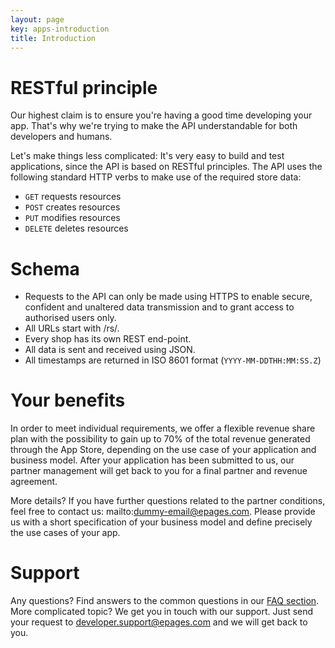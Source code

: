 ```yaml
---
layout: page
key: apps-introduction
title: Introduction
---
```


# RESTful principle

Our highest claim is to ensure you're having a good time developing your app. That's why we're trying to make the API understandable for both developers and humans.

Let's make things less complicated: It's very easy to build and test applications, since the API is based on RESTful principles. The API uses the following standard HTTP verbs to make use of the required store data:

  * `GET` requests resources
  * `POST` creates resources
  * `PUT` modifies resources
  * `DELETE` deletes resources

# Schema

  * Requests to the API can only be made using HTTPS to enable secure, confident and unaltered data transmission and to grant access to authorised users only.
  * All URLs start with /rs/.
  * Every shop has its own REST end-point.
  * All data is sent and received using JSON.
  * All timestamps are returned in ISO 8601 format (`YYYY-MM-DDTHH:MM:SS.Z`)

# Your benefits

In order to meet individual requirements, we offer a flexible revenue share plan with the possibility to gain up to 70% of the total revenue generated through the App Store, depending on the use case of your application and business model. After your application has been submitted to us, our partner management will get back to you for a final partner and revenue agreement.

More details? If you have further questions related to the partner conditions, feel free to contact us: mailto:dummy-email@epages.com. Please provide us with a short specification of your business model and define precisely the use cases of your app.

# Support

Any questions? Find answers to the common questions in our [FAQ section](page:faq). More complicated topic? We get you in touch with our support. Just send your request to [developer.support@epages.com](mailto:developer.support@epages.com) and we will get back to you.
